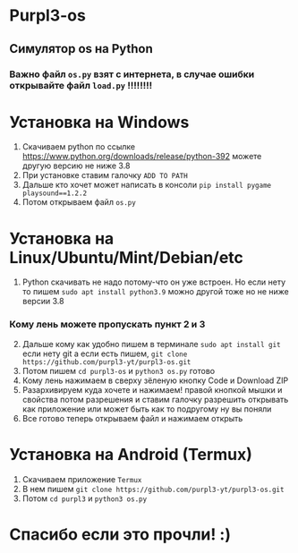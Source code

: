 # Purpl3-os
## Симулятор os на Python

### Важно файл `os.py` взят с интернета, в случае ошибки открывайте файл `load.py` !!!!!!!!

# Установка на Windows
1) Скачиваем python по ссылке https://www.python.org/downloads/release/python-392 можете другую версию не ниже 3.8
2) При установке ставим галочку `ADD TO PATH`
3) Дальше кто хочет может написать в консоли `pip install pygame playsound==1.2.2`
4) Потом открываем файл `os.py`

# Установка на Linux/Ubuntu/Mint/Debian/etc
1) Python скачивать не надо потому-что он уже встроен.  Но если нету то пишем `sudo apt install python3.9` можно другой тоже но не ниже версии 3.8
### Кому лень можете пропускать пункт 2 и 3
2) Дальше кому как удобно пишем в терминале `sudo apt install git` если нету git а если есть пишем, `git clone https://github.com/purpl3-yt/purpl3-os.git`
3) Потом пишем `cd purpl3-os` и `python3 os.py` готово
4) Кому лень нажимаем в сверху зёленую кнопку Code и Download ZIP
5) Разархивируем куда хочете и нажимаем! правой кнопкой мышки и свойства потом разрешения и ставим галочку разрешить открывать как приложение или может быть как то подругому ну вы поняли
6) Все готово теперь открываем файл и нажимаем открыть

# Установка на Android (Termux)
1) Скачиваем приложение `Termux`
2) В нем пишем `git clone https://github.com/purpl3-yt/purpl3-os.git`
3) Потом `cd purpl3` и `python3 os.py`

# Спасибо если это прочли! :)